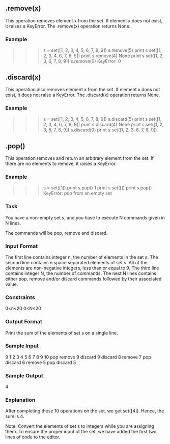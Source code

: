 ## .remove(x)

This operation removes element x from the set.
If element x does not exist, it raises a KeyError.
The .remove(x) operation returns None.

### Example

> > > s = set([1, 2, 3, 4, 5, 6, 7, 8, 9])
> > > s.remove(5)
> > > print s
> > > set([1, 2, 3, 4, 6, 7, 8, 9])
> > > print s.remove(4)
> > > None
> > > print s
> > > set([1, 2, 3, 6, 7, 8, 9])
> > > s.remove(0)
> > > KeyError: 0

## .discard(x)

This operation also removes element x from the set.
If element x does not exist, it does not raise a KeyError.
The .discard(x) operation returns None.

### Example

> > > s = set([1, 2, 3, 4, 5, 6, 7, 8, 9])
> > > s.discard(5)
> > > print s
> > > set([1, 2, 3, 4, 6, 7, 8, 9])
> > > print s.discard(4)
> > > None
> > > print s
> > > set([1, 2, 3, 6, 7, 8, 9])
> > > s.discard(0)
> > > print s
> > > set([1, 2, 3, 6, 7, 8, 9])

## .pop()

This operation removes and return an arbitrary element from the set.
If there are no elements to remove, it raises a KeyError.

### Example

> > > s = set([1])
> > > print s.pop()
> > > 1
> > > print s
> > > set([])
> > > print s.pop()
> > > KeyError: pop from an empty set

### Task

You have a non-empty set s, and you have to execute N commands given in N lines.

The commands will be pop, remove and discard.

### Input Format

The first line contains integer n, the number of elements in the set s.
The second line contains n space separated elements of set s. All of the elements are non-negative integers, less than or equal to 9.
The third line contains integer N, the number of commands.
The next N lines contains either pop, remove and/or discard commands followed by their associated value.

### Constraints

0<n<20
0<N<20

### Output Format

Print the sum of the elements of set s on a single line.

### Sample Input

9
1 2 3 4 5 6 7 8 9
10
pop
remove 9
discard 9
discard 8
remove 7
pop
discard 6
remove 5
pop
discard 5

### Sample Output

4

### Explanation

After completing these 10 operations on the set, we get set([4]). Hence, the sum is 4.

Note: Convert the elements of set s to integers while you are assigning them. To ensure the proper input of the set, we have added the first two lines of code to the editor.
